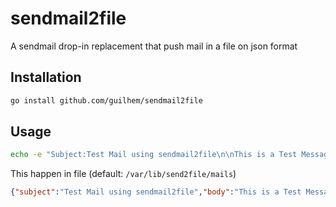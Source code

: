 # sendmail2file

A sendmail drop-in replacement that push mail in a file on json format

## Installation

```sh
go install github.com/guilhem/sendmail2file
```

## Usage

```sh
echo -e "Subject:Test Mail using sendmail2file\n\nThis is a Test Message" | sendmail2file
```

This happen in file (default: `/var/lib/send2file/mails`)

```json
{"subject":"Test Mail using sendmail2file","body":"This is a Test Message\n"}
```
